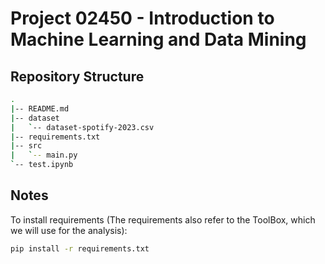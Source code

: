 # Project 02450 - Introduction to Machine Learning and Data Mining

## Repository Structure

```bash
.
|-- README.md
|-- dataset
|   `-- dataset-spotify-2023.csv
|-- requirements.txt
|-- src
|   `-- main.py
`-- test.ipynb
```

## Notes

To install requirements (The requirements also refer to the ToolBox, which we will use for the analysis):

```bash
pip install -r requirements.txt
```

